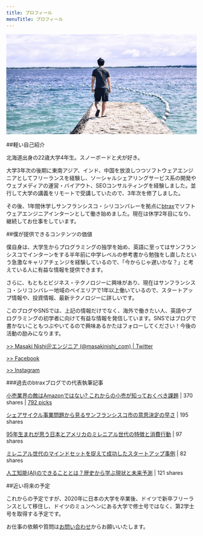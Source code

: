 ```yaml
---
title: プロフィール
menuTitle: プロフィール
---
```


![profile](./about.png)

##軽い自己紹介

北海道出身の22歳大学4年生。スノーボードと犬が好き。

大学3年次の後期に東南アジア、インド、中国を放浪しつつソフトウェアエンジニアとしてフリーランスを経験し、ソーシャルシェアリングサービス系の開発やウェブメディアの運営・バイアウト、SEOコンサルティングを経験しました。並行して大学の講義をリモートで受講していたので、3年次を修了しました。


その後、1年間休学しサンフランシスコ・シリコンバレーを拠点に[btrax](http://btrax.com/jp/)でソフトウェアエンジニアインターンとして働き始めました。現在は休学2年目になり、継続してお仕事をしています。

##僕が提供できるコンテンツの価値

僕自身は、大学生からプログラミングの独学を始め、英語に至ってはサンフランシスコでインターンをする半年前に中学レベルの参考書から勉強をし直したという急激なキャリアチェンジを経験しているので、「今からじゃ遅いかな？」と考えている人に有益な情報を提供できます。

さらに、もともとビジネス・テクノロジーに興味があり、現在はサンフランシスコ・シリコンバレー地域のベイエリアで1年以上働いているので、スタートアップ情報や、投資情報、最新テクノロジーに詳しいです。

このブログやSNSでは、上記の情報だけでなく、海外で働きたい人、英語やプログラミングの初学者に向けて有益な情報を発信しています。SNSではブログで書かないこともつぶやいてるので興味あるかたはフォローしてください！今後の活動の励みになります。

[>> Masaki Nishi＠エンジニア (@masakinishi_com) | Twitter](https://twitter.com/masakinishi_com/)

[>> Facebook](https://www.facebook.com/masakinishicom/)

[>> Instagram](https://www.instagram.com/masakinishi_com/)

###過去のbtraxブログでの代表執筆記事

[小売業界の敵はAmazonではない? これからの小売が知っておくべき課題](http://blog.btrax.com/jp/2018/06/01/retail-store-startup/) | 370 shares | [792 picks](https://newspicks.com/news/3072396)

[シェアサイクル事業問題から見るサンフランシスコ市の意思決定の早さ](http://blog.btrax.com/jp/2018/05/09/bikeshare-in-sanfrancisco/) | 195 shares

[95年生まれが思う日本とアメリカのミレニアル世代の特徴と消費行動](http://blog.btrax.com/jp/2017/10/16/millennials-characteristics/) | 97 shares

[ミレニアル世代のマインドセットを捉えて成功したスタートアップ事例](http://blog.btrax.com/jp/2018/06/28/millennials-mindset-startup/) | 82 shares

[人工知能(AI)のできることとは？歴史から学ぶ現状と未来予測](http://blog.btrax.com/jp/2017/08/29/ai-history/) | 121 shares

##近い将来の予定

これからの予定ですが、2020年に日本の大学を卒業後、ドイツで新卒フリーランスとして移住し、ドイツのミュンヘンにある大学で修士号ではなく、第2学士号を取得する予定です。

お仕事の依頼や質問は[お問い合わせ](/contact/)からお願いいたします。